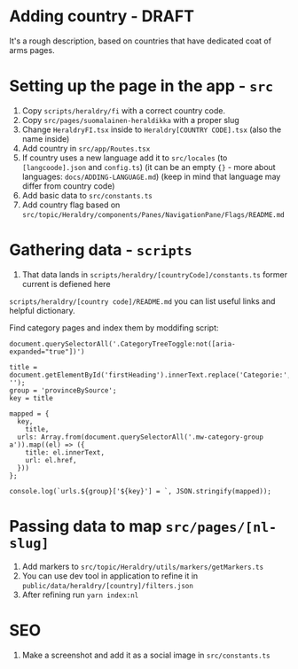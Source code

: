 # Adding country - DRAFT

It's a rough description, based on countries that have dedicated coat of arms pages.

# Setting up the page in the app - `src`

1. Copy `scripts/heraldry/fi` with a correct country code.
2. Copy `src/pages/suomalainen-heraldikka` with a proper slug
3. Change `HeraldryFI.tsx` inside to `Heraldry[COUNTRY CODE].tsx` (also the name inside)
4. Add country in `src/app/Routes.tsx`
5. If country uses a new language add it to `src/locales` (to `[langcoode].json` and `config.ts`) (it can be an empty `{}` - more about languages: `docs/ADDING-LANGUAGE.md`) (keep in mind that language may differ from country code)
6. Add basic data to `src/constants.ts`
7. Add country flag based on `src/topic/Heraldry/components/Panes/NavigationPane/Flags/README.md`

# Gathering data - `scripts`


1. That data lands in `scripts/heraldry/[countryCode]/constants.ts`
former current is defiened here

`scripts/heraldry/[country code]/README.md` you can list useful links and helpful dictionary.

Find category pages and index them by moddifing script:
```
document.querySelectorAll('.CategoryTreeToggle:not([aria-expanded="true"])')

title = document.getElementById('firstHeading').innerText.replace('Categorie:', '');
group = 'provinceBySource';
key = title

mapped = {
  key,
	title,
  urls: Array.from(document.querySelectorAll('.mw-category-group a')).map((el) => ({
    title: el.innerText,
    url: el.href,
  }))
};

console.log(`urls.${group}['${key}'] = `, JSON.stringify(mapped));
```

# Passing data to map `src/pages/[nl-slug]`

1. Add markers to `src/topic/Heraldry/utils/markers/getMarkers.ts`
2. You can use dev tool in application to refine it in `public/data/heraldry/[country]/filters.json`
3. After refining run `yarn index:nl`

# SEO

1. Make a screenshot and add it as a social image in `src/constants.ts`
